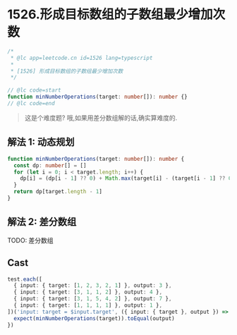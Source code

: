 # 1526.形成目标数组的子数组最少增加次数

```ts
/*
 * @lc app=leetcode.cn id=1526 lang=typescript
 *
 * [1526] 形成目标数组的子数组最少增加次数
 */

// @lc code=start
function minNumberOperations(target: number[]): number {}
// @lc code=end
```

> 这是个难度题? 哦,如果用差分数组解的话,确实算难度的.

## 解法 1: 动态规划

```ts
function minNumberOperations(target: number[]): number {
  const dp: number[] = []
  for (let i = 0; i < target.length; i++) {
    dp[i] = (dp[i - 1] ?? 0) + Math.max(target[i] - (target[i - 1] ?? 0), 0)
  }
  return dp[target.length - 1]
}
```

## 解法 2: 差分数组

TODO: 差分数组

## Cast

```ts
test.each([
  { input: { target: [1, 2, 3, 2, 1] }, output: 3 },
  { input: { target: [3, 1, 1, 2] }, output: 4 },
  { input: { target: [3, 1, 5, 4, 2] }, output: 7 },
  { input: { target: [1, 1, 1, 1] }, output: 1 },
])('input: target = $input.target', ({ input: { target }, output }) => {
  expect(minNumberOperations(target)).toEqual(output)
})
```

